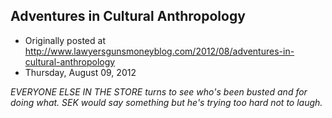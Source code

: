 ## Adventures in Cultural Anthropology

 * Originally posted at http://www.lawyersgunsmoneyblog.com/2012/08/adventures-in-cultural-anthropology
 * Thursday, August 09, 2012

_EVERYONE  ELSE IN THE STORE turns to see who's been busted and for doing what. SEK would  say something but he's trying too hard not to laugh._